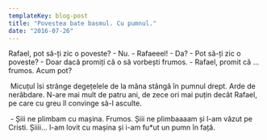 ```yaml
---
templateKey: blog-post
title: "Povestea bate basmul. Cu pumnul."
date: "2016-07-26"
---
```


Rafael, pot să-ți zic o poveste? - Nu. - Rafaeeel! - Da? - Pot să-ți zic o poveste? - Doar dacă promiți că o să vorbești frumos. - Rafael, promit că ... frumos. Acum pot?

 Micuțul îsi strânge degețelele de la mâna stângă în pumnul drept. Arde de nerăbdare. N-are mai mult de patru ani, de zece ori mai puțin decât Rafael, pe care cu greu îl convinge să-l asculte.

 - Șiii ne plimbam cu mașina. Frumos. Șiii ne plimbaaaam și l-am văzut pe Cristi. Șiiii... l-am lovit cu mașina și i-am fu\*ut un pumn în față.
